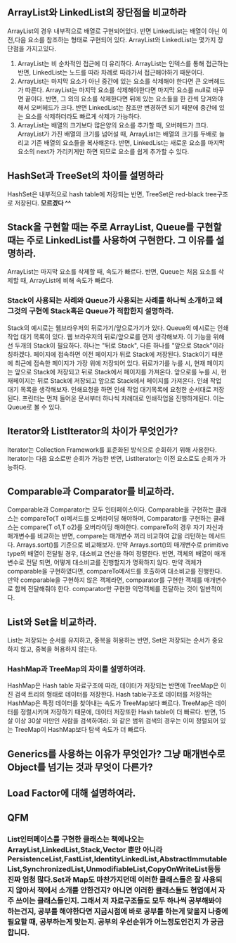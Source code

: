 ## ArrayList와 LinkedList의 장단점을 비교하라
ArrayList의 경우 내부적으로 배열로 구현되어있다. 반면 LinkedList는 배열이 아닌 이전,다음 요소를 참조하는 형태로 구현되어 있다.
ArrayList와 LinkedList는 몇가지 장단점을 가지고있다.
1. ArrayList는 비 순차적인 접근에 더 유리하다.
   ArrayList는 인덱스를 통해 접근하는 반면, LinkedList는 노드를 따라 차례로 따라가서 접근해야하기 때문이다.
2. ArrayList는 마지막 요소가 아닌 중간에 있는 요소를 삭제해야 한다면 큰 오버헤드가 따른다.
   ArrayList는 마지막 요소를 삭제해야한다면 마지막 요소를 null로 바꾸면 끝이다. 반면, 그 외의 요소를 삭제한다면 뒤에 있는 요소들을 한 칸씩 당겨와야 해서 오버헤드가 크다. 반면 LinkedList는 참조만 변경하면 되기 때문에 중간에 있는 요소를 삭제하더라도 빠르게 삭제가 가능하다.
3. ArrayList는 배열의 크기보다 많은양의 요소를 추가할 때, 오버헤드가 크다.
   ArrayList가 가진 배열의 크기를 넘어설 때, ArrayList는 배열의 크기를 두배로 늘리고 기존 배열의 요소들을 복사해온다. 반면, LinkedList는 새로운 요소를 마지막 요소의 next가 가리키게만 하면 되므로 요소를 쉽게 추가할 수 있다.
## HashSet과 TreeSet의 차이를 설명하라
HashSet은 내부적으로 hash table에 저장되는 반면, TreeSet은 red-black tree구조로 저장된다. **모르겠다 ^^**

## Stack을 구현할 때는 주로 ArrayList, Queue를 구현할 때는 주로 LinkedList를 사용하여 구현한다. 그 이유를 설명하라.
ArrayList는 마지막 요소를 삭제할 때, 속도가 빠르다. 반면, Queue는 처음 요소를 삭제할 때, ArrayList에 비해 속도가 빠르다.

### Stack이 사용되는 사례와 Queue가 사용되는 사례를 하나씩 소개하고 왜 그것의 구현에 Stack혹은 Queue가 적합한지 설명하라.
Stack의 예시로는 웹브라우저의 뒤로가기/앞으로가기가 있다. Queue의 예시로는 인쇄 작업 대기 목록이 있다.
웹 브라우저의 뒤로/앞으로를 먼저 생각해보자. 이 기능을 위해선 두개의 Stack이 필요하다. 하나는 "뒤로 Stack", 다른 하나를 "앞으로 Stack"이라 칭하겠다. 페이지에 접속하면 이전 페이지가 뒤로 Stack에 저장된다. Stack이기 때문에 최근에 접속한 페이지가 가장 위에 저장되어 있다. 뒤로가기를 누를 시, 현재 페이지는 앞으로 Stack에 저장되고 뒤로 Stack에서 페이지를 가져온다. 앞으로를 누를 시, 현재페이지는 뒤로 Stack에 저장되고 앞으로 Stack에서 페이지를 가져온다.
인쇄 작업 대기 목록을 생각해보자. 인쇄요청을 하면 인쇄 작업 대기목록에 요청한 순서대로 저장된다. 프린터는 먼저 들어온 문서부터 하나씩 차례대로 인쇄작업을 진행하게된다. 이는 Queue로 볼 수 있다.

## Iterator와 ListIterator의 차이가 무엇인가?
Iterator는 Collection Framework를 표준화된 방식으로 순회하기 위해 사용한다. Iterator는 다음 요소로만 순회가 가능한 반면, ListIterator는 이전 요소로도 순회가 가능하다.

## Comparable과 Comparator를 비교하라.
Comparable과 Comparator는 모두 인터페이스이다. Comparable을 구현하는 클래스는 compareTo(T o)메서드를 오버라이딩 해야하며,
Comparator를 구현하는 클래스는 compare(T o1,T o2)를 오버라이딩 해야한다.
compareTo의 경우 자기 자신과 매개변수를 비교하는 반면, compare는 매개변수 끼리 비교하여 값을 리턴하는 메서드다.
Arrays.sort()를 기준으로 비교해보자. 만약 Arrays.sort()의 매개변수로 primitive type의 배열이 전달될 경우, 대소비교 연산을 하여 정렬한다. 반면, 객체의 배열이 매개변수로 전달 되면, 어떻게 대소비교를 진행할지가 명확하지 않다. 만약 객체가 comparable을 구현하였다면, compareTo메서드를 호출하여 대소비교를 진행한다. 만약 comparable을 구현하지 않은 객체라면, comparator를 구현한 객체를 매개변수로 함께 전달해줘야 한다. comparator만 구현한 익명객체를 전달하는 것이 일반적이다.

## List와 Set을 비교하라.
List는 저장되는 순서를 유지하고, 중복을 허용하는 반면,
Set은 저장되는 순서가 중요하지 않고, 중복을 허용하지 않는다.

### HashMap과 TreeMap의 차이를 설명하여라.
HashMap은 Hash table 자료구조에 따라, 데이터가 저장되는 반면에
TreeMap은 이진 검색 트리의 형태로 데이터를 저장한다. 
Hash table구조로 데이터를 저장하는 HashMap은 특정 데이터를 찾아내는 속도가 TreeMap보다 빠르다. TreeMap은 데이터를 정렬시키며 저장하기 때문에, 데이터 저장또한 Hash table이 더 빠르다. 반면, 15살 이상 30살 미만인 사람을 검색하여라. 와 같은 범위 검색의 경우는 이미 정렬되어 있는 TreeMap이 HashMap보다 탐색 속도가 더 빠르다.

## Generics를 사용하는 이유가 무엇인가? 그냥 매개변수로 Object를 넘기는 것과 무엇이 다른가?

## Load Factor에 대해 설명하여라.













## QFM

### List인터페이스를 구현한 클래스는 책에나오는 ArrayList,LinkedList,Stack,Vector 뿐만 아니라 PersistenceList,FastList,IdentityLinkedList,AbstractImmutableList,SynchronizedList,UnmodifiableList,CopyOnWriteList등등 진짜 엄청 많다.Set과 Map도 마찬가지던데 이러한 클래스들은 잘 사용되지 않아서 책에서 소개를 안한건지? 아니면 이러한 클래스들도 현업에서 자주 쓰이는 클래스들인지. 그래서 저 자료구조들도 모두 하나씩 공부해봐야 하는건지, 공부를 해야한다면 지금시점에 바로 공부를 하는게 맞을지 나중에 필요할 때, 공부하는게 맞는지. 공부의 우선순위가 어느정도인건지 가 궁금합니다.

